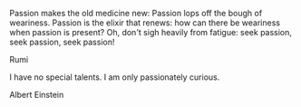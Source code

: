 Passion makes the old medicine new:
Passion lops off the bough of weariness.
Passion is the elixir that renews:
how can there be weariness
when passion is present?
Oh, don't sigh heavily from fatigue:
seek passion, seek passion, seek passion!

Rumi

I have no special talents.
I am only passionately curious.

Albert Einstein
